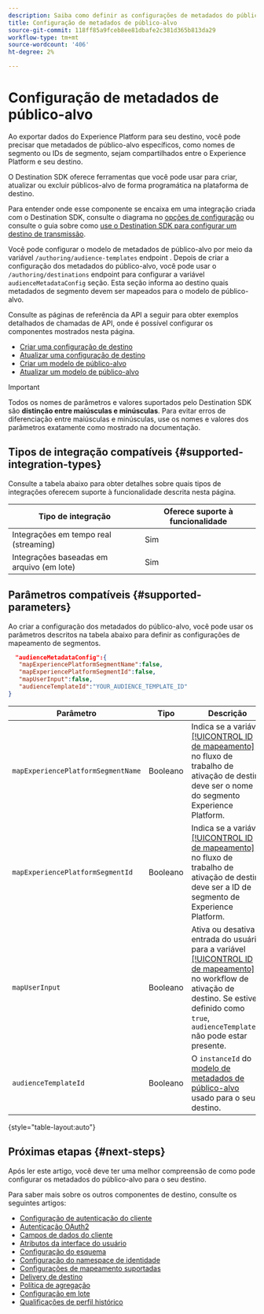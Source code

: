 ```yaml
---
description: Saiba como definir as configurações de metadados do público-alvo para destinos criados com o Destination SDK.
title: Configuração de metadados de público-alvo
source-git-commit: 118ff85a9fceb8ee81dbafe2c381d365b813da29
workflow-type: tm+mt
source-wordcount: '406'
ht-degree: 2%

---
```



# Configuração de metadados de público-alvo

Ao exportar dados do Experience Platform para seu destino, você pode precisar que metadados de público-alvo específicos, como nomes de segmento ou IDs de segmento, sejam compartilhados entre o Experience Platform e seu destino.

O Destination SDK oferece ferramentas que você pode usar para criar, atualizar ou excluir públicos-alvo de forma programática na plataforma de destino.

Para entender onde esse componente se encaixa em uma integração criada com o Destination SDK, consulte o diagrama no [opções de configuração](../configuration-options.md) ou consulte o guia sobre como [use o Destination SDK para configurar um destino de transmissão](../../guides/configure-destination-instructions.md#create-destination-configuration).

Você pode configurar o modelo de metadados de público-alvo por meio da variável `/authoring/audience-templates` endpoint . Depois de criar a configuração dos metadados do público-alvo, você pode usar o `/authoring/destinations` endpoint para configurar a variável `audienceMetadataConfig` seção. Esta seção informa ao destino quais metadados de segmento devem ser mapeados para o modelo de público-alvo.

Consulte as páginas de referência da API a seguir para obter exemplos detalhados de chamadas de API, onde é possível configurar os componentes mostrados nesta página.

* [Criar uma configuração de destino](../../authoring-api/destination-configuration/create-destination-configuration.md)
* [Atualizar uma configuração de destino](../../authoring-api/destination-configuration/update-destination-configuration.md)
* [Criar um modelo de público-alvo](../../metadata-api/create-audience-template.md)
* [Atualizar um modelo de público-alvo](../../metadata-api/update-audience-template.md)

>[!IMPORTANT]
>
>Todos os nomes de parâmetros e valores suportados pelo Destination SDK são **distinção entre maiúsculas e minúsculas**. Para evitar erros de diferenciação entre maiúsculas e minúsculas, use os nomes e valores dos parâmetros exatamente como mostrado na documentação.

## Tipos de integração compatíveis {#supported-integration-types}

Consulte a tabela abaixo para obter detalhes sobre quais tipos de integrações oferecem suporte à funcionalidade descrita nesta página.

| Tipo de integração | Oferece suporte à funcionalidade |
|---|---|
| Integrações em tempo real (streaming) | Sim |
| Integrações baseadas em arquivo (em lote) | Sim |

## Parâmetros compatíveis {#supported-parameters}

Ao criar a configuração dos metadados do público-alvo, você pode usar os parâmetros descritos na tabela abaixo para definir as configurações de mapeamento de segmentos.

```json
  "audienceMetadataConfig":{
   "mapExperiencePlatformSegmentName":false,
   "mapExperiencePlatformSegmentId":false,
   "mapUserInput":false,
   "audienceTemplateId":"YOUR_AUDIENCE_TEMPLATE_ID"
}
```

| Parâmetro | Tipo | Descrição |
|---------|----------|------|
| `mapExperiencePlatformSegmentName` | Booleano | Indica se a variável [[!UICONTROL ID de mapeamento]](../../../ui/activate-segment-streaming-destinations.md#scheduling) no fluxo de trabalho de ativação de destino deve ser o nome do segmento Experience Platform. |
| `mapExperiencePlatformSegmentId` | Booleano | Indica se a variável [[!UICONTROL ID de mapeamento]](../../../ui/activate-segment-streaming-destinations.md#scheduling) no fluxo de trabalho de ativação de destino deve ser a ID de segmento de Experience Platform. |
| `mapUserInput` | Booleano | Ativa ou desativa a entrada do usuário para a variável [[!UICONTROL ID de mapeamento]](../../../ui/activate-segment-streaming-destinations.md#scheduling) no workflow de ativação de destino. Se estiver definido como `true`, `audienceTemplateId` não pode estar presente. |
| `audienceTemplateId` | Booleano | O `instanceId` do [modelo de metadados de público-alvo](../../metadata-api/create-audience-template.md) usado para o seu destino. |

{style="table-layout:auto"}

## Próximas etapas {#next-steps}

Após ler este artigo, você deve ter uma melhor compreensão de como pode configurar os metadados do público-alvo para o seu destino.

Para saber mais sobre os outros componentes de destino, consulte os seguintes artigos:

* [Configuração de autenticação do cliente](customer-authentication.md)
* [Autenticação OAuth2](oauth2-authentication.md)
* [Campos de dados do cliente](customer-data-fields.md)
* [Atributos da interface do usuário](ui-attributes.md)
* [Configuração do esquema](schema-configuration.md)
* [Configuração do namespace de identidade](identity-namespace-configuration.md)
* [Configurações de mapeamento suportadas](supported-mapping-configurations.md)
* [Delivery de destino](destination-delivery.md)
* [Política de agregação](aggregation-policy.md)
* [Configuração em lote](batch-configuration.md)
* [Qualificações de perfil histórico](historical-profile-qualifications.md)